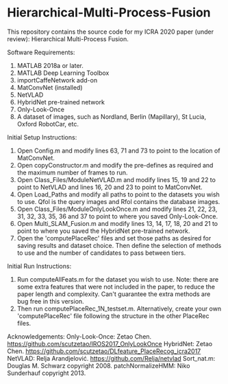 # Hierarchical-Multi-Process-Fusion

This repository contains the source code for my ICRA 2020 paper (under review): Hierarchical Multi-Process Fusion.

Software Requirements:
1. MATLAB 2018a or later.
2. MATLAB Deep Learning Toolbox
3. importCaffeNetwork add-on
4. MatConvNet (installed)
5. NetVLAD
6. HybridNet pre-trained network
7. Only-Look-Once
8. A dataset of images, such as Nordland, Berlin (Mapillary), St Lucia, Oxford RobotCar, etc.

Initial Setup Instructions:
1. Open Config.m and modify lines 63, 71 and 73 to point to the location of MatConvNet.
2. Open copyConstructor.m and modify the pre-defines as required and the maximum number of frames to run. 
3. Open Class_Files/ModuleNetVLAD.m and modify lines 15, 19 and 22 to point to NetVLAD and lines 16, 20 and 23 to point to MatConvNet.
4. Open Load_Paths and modify all paths to point to the datasets you wish to use. Qfol is the query images and Rfol contains the database images. 
5. Open Class_Files/ModuleOnlyLookOnce.m and modify lines 21, 22, 23, 31, 32, 33, 35, 36 and 37 to point to where you saved Only-Look-Once.
6. Open Multi_SLAM_Fusion.m and modify lines 13, 14, 17, 18, 20 and 21 to point to where you saved the HybridNet pre-trained network. 
7. Open the 'computePlaceRec' files and set those paths as desired for saving results and dataset choice. Then define the selection of methods to use and the number of candidates to pass between tiers. 

Initial Run Instructions:
1. Run computeAllFeats.m for the dataset you wish to use. Note: there are some extra features that were not included in the paper, to reduce the paper length and complexity. Can't guarantee the extra methods are bug free in this version. 
2. Then run computePlaceRec_1N_testset.m. Alternatively, create your own 'computePlaceRec' file following the structure in the other PlaceRec files.

Acknowledgements:
Only-Look-Once: Zetao Chen. https://github.com/scutzetao/IROS2017_OnlyLookOnce
HybridNet: Zetao Chen. https://github.com/scutzetao/DLfeature_PlaceRecog_icra2017
NetVLAD: Relja Arandjelović. https://github.com/Relja/netvlad
Sort_nat.m: Douglas M. Schwarz copyright 2008.
patchNormalizeHMM: Niko Sunderhauf copyright 2013.
